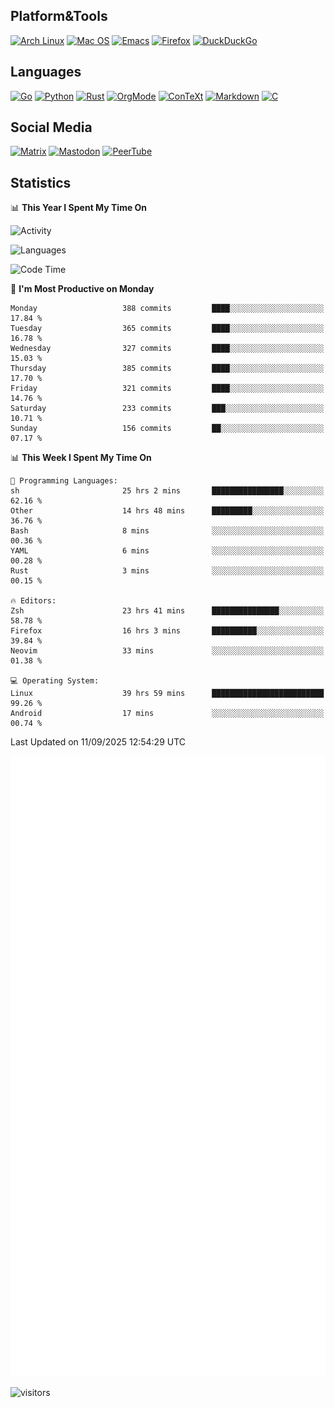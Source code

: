 ## Platform&Tools

[![Arch Linux](https://img.shields.io/badge/ArchLinux-1793D1?logo=arch-linux&logoColor=fff&style=flat-square)](https://archlinux.org/)
[![Mac OS](https://img.shields.io/badge/MacOS-000000?style=flat-square&logo=macos&logoColor=F0F0F0)](https://www.apple.com/macos/)
[![Emacs](https://img.shields.io/badge/Emacs-%237F5AB6.svg?&style=flat-square&logo=gnu-emacs&logoColor=white)](https://www.gnu.org/software/emacs/)
[![Firefox](https://img.shields.io/badge/Firefox-FF7139?style=flat-square&logo=Firefox-Browser&logoColor=white)](https://firefox.com/)
[![DuckDuckGo](https://img.shields.io/badge/DuckDuckGo-DE5833?style=flat-square&logo=DuckDuckGo&logoColor=white)](https://duckduckgo.com/)

## Languages

[![Go](https://img.shields.io/badge/Golang-%2300ADD8.svg?style=flat-square&logo=go&logoColor=white)](https://golang.org/)
[![Python](https://img.shields.io/badge/Python-3670A0?style=flat-square&logo=python&logoColor=ffdd54)](https://www.python.org/)
[![Rust](https://img.shields.io/badge/Rust-%23000000.svg?style=flat-square&logo=rust&logoColor=white)](https://www.rust-lang.org/)
[![OrgMode](https://img.shields.io/badge/OrgMode-%23000000.svg?style=flat-square&logo=org&logoColor=white)](https://orgmode.org/)
[![ConTeXt](https://img.shields.io/badge/ConTeXt-%23008080.svg?style=flat-square&logo=latex&logoColor=white)](https://contextgarden.net/)
[![Markdown](https://img.shields.io/badge/MarkDown-%23000000.svg?style=flat-square&logo=markdown&logoColor=white)](https://daringfireball.net/projects/markdown/)
[![C](https://img.shields.io/badge/C-%2300599C.svg?style=flat-square&logo=c&logoColor=white)](https://www.iso.org/standard/74528.html)

## Social Media
<!--[![Telegram](https://img.shields.io/badge/SteamedFish-2CA5E0?style=social&logo=telegram&logoColor=white)](https://t.me/SteamedFish)-->

[![Matrix](https://img.shields.io/badge/SteamedFish-2CA5E0?style=social&logo=matrix&logoColor=black)](https://matrix.to/#/@i:steamedfish.org)
[![Mastodon](https://img.shields.io/mastodon/follow/109596467238113271?domain=https%3A%2F%2Fmastodon.steamedfish.org%2F&style=social)](https://steamedfish.org/@SteamedFish)
[![PeerTube](https://img.shields.io/badge/PeerTube-23000000.svg?logo=peertube&style=social)](https://peertube.steamedfish.org/)

## Statistics


📊 **This Year I Spent My Time On** 

![Activity](https://wakatime.com/share/@SteamedFish/7529f30a-f1b7-40a4-8d09-e6d855cb7a13.png)

![Languages](https://wakatime.com/share/@SteamedFish/1c5e5366-0e9e-40d8-ac85-d630f61b69c6.svg)

<!--START_SECTION:waka-->
![Code Time](http://img.shields.io/badge/Code%20Time-4%2C977%20hrs%2015%20mins-blue)

📅 **I'm Most Productive on Monday** 

```text
Monday                   388 commits         ████░░░░░░░░░░░░░░░░░░░░░   17.84 % 
Tuesday                  365 commits         ████░░░░░░░░░░░░░░░░░░░░░   16.78 % 
Wednesday                327 commits         ████░░░░░░░░░░░░░░░░░░░░░   15.03 % 
Thursday                 385 commits         ████░░░░░░░░░░░░░░░░░░░░░   17.70 % 
Friday                   321 commits         ████░░░░░░░░░░░░░░░░░░░░░   14.76 % 
Saturday                 233 commits         ███░░░░░░░░░░░░░░░░░░░░░░   10.71 % 
Sunday                   156 commits         ██░░░░░░░░░░░░░░░░░░░░░░░   07.17 % 
```


📊 **This Week I Spent My Time On** 

```text
💬 Programming Languages: 
sh                       25 hrs 2 mins       ████████████████░░░░░░░░░   62.16 % 
Other                    14 hrs 48 mins      █████████░░░░░░░░░░░░░░░░   36.76 % 
Bash                     8 mins              ░░░░░░░░░░░░░░░░░░░░░░░░░   00.36 % 
YAML                     6 mins              ░░░░░░░░░░░░░░░░░░░░░░░░░   00.28 % 
Rust                     3 mins              ░░░░░░░░░░░░░░░░░░░░░░░░░   00.15 % 

🔥 Editors: 
Zsh                      23 hrs 41 mins      ███████████████░░░░░░░░░░   58.78 % 
Firefox                  16 hrs 3 mins       ██████████░░░░░░░░░░░░░░░   39.84 % 
Neovim                   33 mins             ░░░░░░░░░░░░░░░░░░░░░░░░░   01.38 % 

💻 Operating System: 
Linux                    39 hrs 59 mins      █████████████████████████   99.26 % 
Android                  17 mins             ░░░░░░░░░░░░░░░░░░░░░░░░░   00.74 % 
```


 Last Updated on 11/09/2025 12:54:29 UTC
<!--END_SECTION:waka-->


![Metrics](https://github.com/SteamedFish/SteamedFish/blob/master/github-metrics.svg)


![visitors](https://visitor-badge.laobi.icu/badge?page_id=SteamedFish.SteamedFish)
